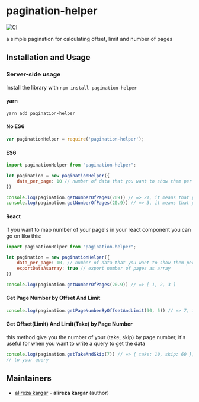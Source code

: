 

# pagination-helper
[![CI][ci-image]][ci-url]

a simple pagination for calculating offset, limit and number of pages

## Installation and Usage

### Server-side usage

Install the library with `npm install pagination-helper`

#### yarn
`yarn add pagination-helper`


#### No ES6

```javascript
var paginationHelper = require('pagination-helper');
```

#### ES6

```javascript
import paginationHelper from "pagination-helper";

let pagination = new paginationHelper({
    data_per_page: 10 // number of data that you want to show them per page
})

console.log(pagination.getNumberOfPages(209)) // => 21, it means that you have 21 pages
console.log(pagination.getNumberOfPages(20.9)) // => 3, it means that you have 3 pages, it support the float numbers.
```

#### React
if you want to map number of your page's in your react component you can go on like this:

```javascript
import paginationHelper from "pagination-helper";

let pagination = new paginationHelper({
    data_per_page: 10, // number of data that you want to show them per page
    exportDataAsarray: true // export number of pages as array
})

console.log(pagination.getNumberOfPages(20.9)) // => [ 1, 2, 3 ]
```

#### Get Page Number by Offset And Limit
```javascript
console.log(pagination.getPageNumberByOffsetAndLimit(30, 5)) // => 7, it means you are in page 7
```

#### Get Offset(Limit) And Limit(Take) by Page Number
this method give you the number of your (take, skip) by page number, it's useful for when you want to write a query to get the data
```javascript
console.log(pagination.getTakeAndSkip(7)) // => { take: 10, skip: 60 }, it means, if you want to go to page 7 set this data
// to your query
```

## Maintainers

- [alireza kargar](https://github.com/alirezakargar1380) - **alireza kargar** (author)

[ci-url]: https://github.com/validatorjs/validator.js/actions?query=workflow%3ACI
[ci-image]: https://github.com/validatorjs/validator.js/workflows/CI/badge.svg?branch=master

